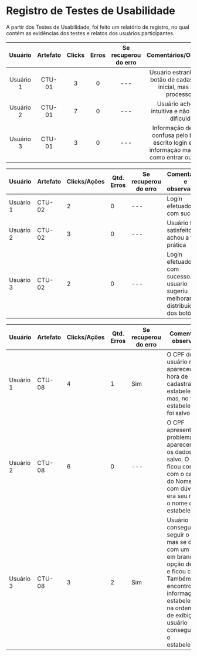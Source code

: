 # Registro de Testes de Usabilidade

A partir dos Testes de Usabilidade, foi feito um relatório de registro, no qual contém as evidências dos testes e relatos dos usuários participantes. 

| **Usuário** 	| **Artefato** 	| **Clicks** | **Erros**  | **Se recuperou do erro**  | **Comentários/Observações** |
|:---:	|:---:	| :---:	|:---:	| :---:	|:---:	| 
|Usuário 1 | CTU-01 | 3 | 0 | --- | Usuário estranhou não ter botão de cadastro na tela inicial, mas achou o processo fácil |
| Usuário 2	| CTU-01 	|  7  | 0 | --- | Usuário achou a tela intuitiva e não teve muita dificuldade |
|Usuário 3 | CTU-01 | 3 | 0 | --- | Informação de cadastro confusa pelo botão está escrito login e não uma informação mas generica, como entrar ou cadastrar. |


| **Usuário** 	| **Artefato** 	| **Clicks/Ações** | **Qtd. Erros** | **Se recuperou do erro** | **Comentários e observações** |
| --- 	| --- 	| ---  | --- | --- | --- |
|Usuário 1 | CTU-02 | 2 | 0 | --- | Login efetuado com sucesso |
| Usuário 2 | CTU-02 	|  3  | 0 | --- | Usuário ficou satisfeito - achou a tela prática |
|Usuário 3 | CTU-02 | 2 | 0 | --- | Login efetuado com sucesso. O usuario sugeriu melhorar a distribuição dos botões. |


| **Usuário** 	| **Artefato** 	| **Clicks/Ações** | **Qtd. Erros** | **Se recuperou do erro** | **Comentários e observações** |
| --- 	| --- 	| ---  | --- | --- | --- |
|Usuário 1 | CTU-08 | 4 | 1 | Sim | O CPF do usuário não apareceu na hora de cadastrar o estabelecimento, mas, no final, o estabelecimento foi salvo |
| Usuário 2	| CTU-08	|  6  | 0 | --- | O CPF apresentou problema para aparecer, mas os dados foram salvo. O usuário ficou confuso com o cadastro do Nome, ficou com dúvida se era seu nome ou o nome do estabelecimento. |
|Usuário 3 | CTU-08 | 3 | 2 | Sim | Usuário conseguiu seguir o fluxo mas se deparou com um input em branco sem opção de edição e ficou confuso. Também encontrou as informações do estabelecimento na ordem errada de exibição. O usuário conseguiu salvar o estabelecimento. |
